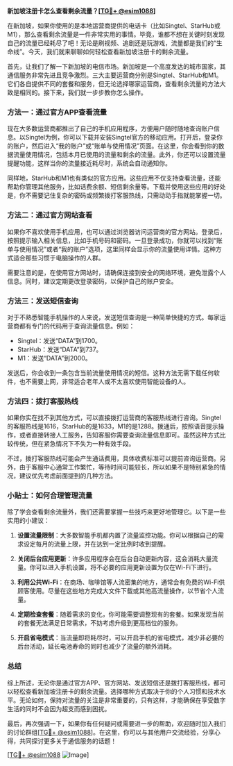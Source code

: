 **新加坡注册卡怎么查看剩余流量？[[TG💪+ @esim1088](https://t.me/s/esim1088)]**

在新加坡，如果你使用的是本地运营商提供的电话卡（比如Singtel、StarHub或M1），那么查看剩余流量是一件非常实用的事情。毕竟，谁都不想在关键时刻发现自己的流量已经耗尽了吧！无论是刷视频、追剧还是玩游戏，流量都是我们的“生命线”。今天，我们就来聊聊如何轻松查看新加坡注册卡的剩余流量。

首先，让我们了解一下新加坡的电信市场。新加坡是一个高度发达的城市国家，其通信服务非常先进且竞争激烈。三大主要运营商分别是Singtel、StarHub和M1。它们各自提供不同的套餐和服务，但无论选择哪家运营商，查看剩余流量的方法大致是相同的。接下来，我们就一步步教你怎么操作。

### **方法一：通过官方APP查看流量**
现在大多数运营商都推出了自己的手机应用程序，方便用户随时随地查询账户信息。以Singtel为例，你可以下载并安装Singtel官方的移动应用。打开后，登录你的账户，然后进入“我的账户”或“账单与使用情况”页面。在这里，你会看到你的数据流量使用情况，包括本月已使用的流量和剩余的流量。此外，你还可以设置流量提醒功能，这样当你的流量接近耗尽时，系统会自动通知你。

同样地，StarHub和M1也有类似的官方应用。这些应用不仅支持查看流量，还能帮助你管理其他服务，比如话费余额、短信剩余量等。下载并使用这些应用的好处是，你不需要记住复杂的密码或频繁拨打客服热线，只需动动手指就能掌握一切。

### **方法二：通过官方网站查看**
如果你不喜欢使用手机应用，也可以通过浏览器访问运营商的官方网站。登录后，按照提示输入相关信息，比如手机号码和密码。一旦登录成功，你就可以找到“账单与使用情况”或者“我的账户”选项，这里同样会显示你的流量使用详情。这种方式适合那些习惯于电脑操作的人群。

需要注意的是，在使用官方网站时，请确保连接到安全的网络环境，避免泄露个人信息。同时，建议定期更改登录密码，以保护自己的账户安全。

### **方法三：发送短信查询**
对于不熟悉智能手机操作的人来说，发送短信查询是一种简单快捷的方式。每家运营商都有专门的代码用于查询流量信息。例如：

- Singtel：发送“DATA”到1700。
- StarHub：发送“DATA”到737。
- M1：发送“DATA”到2000。

发送后，你会收到一条包含当前流量使用情况的短信。这种方法无需下载任何软件，也不需要上网，非常适合老年人或不太喜欢使用智能设备的人。

### **方法四：拨打客服热线**
如果你实在找不到其他方式，可以直接拨打运营商的客服热线进行咨询。Singtel的客服热线是1616，StarHub的是1633，M1的是1288。拨通后，按照语音提示操作，或者直接转接人工服务，告知客服你需要查询流量信息即可。虽然这种方式比较传统，但在紧急情况下不失为一种有效手段。

不过，拨打客服热线可能会产生通话费用，具体收费标准可以提前咨询运营商。另外，由于客服中心通常工作繁忙，等待时间可能较长，所以如果不是特别紧急的情况，建议优先考虑前面提到的几种方法。

### **小贴士：如何合理管理流量**
除了学会查看剩余流量外，我们还需要掌握一些技巧来更好地管理它。以下是一些实用的小建议：

1. **设置流量限制**：大多数智能手机都内置了流量监控功能。你可以根据自己的需求设定每月的流量上限，并在达到一定比例时收到提醒。
   
2. **关闭后台应用更新**：许多应用程序会在后台自动更新内容，这会消耗大量流量。你可以进入手机设置，将不必要的应用更新设置为仅在Wi-Fi下进行。

3. **利用公共Wi-Fi**：在商场、咖啡馆等人流密集的地方，通常会有免费的Wi-Fi供顾客使用。尽量在这些地方完成大文件下载或其他高流量操作，以节省个人流量。

4. **定期检查套餐**：随着需求的变化，你可能需要调整现有的套餐。如果发现当前的套餐无法满足日常需求，不妨考虑升级到更高档位的服务。

5. **开启省电模式**：当流量即将耗尽时，可以开启手机的省电模式，减少非必要的后台活动，延长电池寿命的同时也减少了流量的额外消耗。

### **总结**
综上所述，无论你是通过官方APP、官方网站、发送短信还是拨打客服热线，都可以轻松查看新加坡注册卡的剩余流量。选择哪种方式取决于你的个人习惯和技术水平。无论如何，保持对流量的关注是非常重要的，只有这样，才能确保在享受数字生活的同时不会因为超支而感到困扰。

最后，再次强调一下，如果你有任何疑问或需要进一步的帮助，欢迎随时加入我们的讨论群组[[TG💪+ @esim1088](https://t.me/s/esim1088)]。在这里，你可以与其他用户交流经验，分享心得，共同探讨更多关于通信服务的话题！

[[TG💪+ @esim1088](https://t.me/s/esim1088) ![Image](https://i.postimg.cc/4NQfJmqS/Snipaste-2025-05-13-00-14-12.png)]